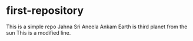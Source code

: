 # first-repository
This is a simple repo
Jahna Sri Aneela Ankam
Earth is third planet from the sun
This is a modified line.